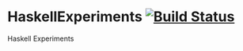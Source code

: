 HaskellExperiments [![Build Status](https://secure.travis-ci.org/holoed/HaskellExperiments.png?branch=master)](http://travis-ci.org/holoed/HaskellExperiments)
==================

Haskell Experiments

